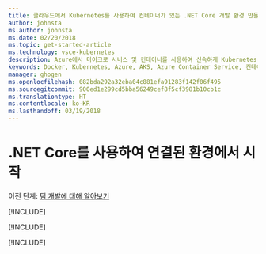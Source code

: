 ```yaml
---
title: 클라우드에서 Kubernetes를 사용하여 컨테이너가 있는 .NET Core 개발 환경 만들기 - 7단계 - 요약 | Microsoft Docs
author: johnsta
ms.author: johnsta
ms.date: 02/20/2018
ms.topic: get-started-article
ms.technology: vsce-kubernetes
description: Azure에서 마이크로 서비스 및 컨테이너를 사용하여 신속하게 Kubernetes 개발
keywords: Docker, Kubernetes, Azure, AKS, Azure Container Service, 컨테이너
manager: ghogen
ms.openlocfilehash: 082bda292a32eba04c881efa91283f142f06f495
ms.sourcegitcommit: 900ed1e299cd5bba56249cef8f5cf3981b10cb1c
ms.translationtype: HT
ms.contentlocale: ko-KR
ms.lasthandoff: 03/19/2018
---
```

# <a name="get-started-on-connected-environment-with-net-core"></a>.NET Core를 사용하여 연결된 환경에서 시작

이전 단계: [팀 개발에 대해 알아보기](get-started-netcore-06.md)

[!INCLUDE[](includes/well-done.md)]

[!INCLUDE[](includes/take-survey.md)]

[!INCLUDE[](includes/clean-up.md)]
 